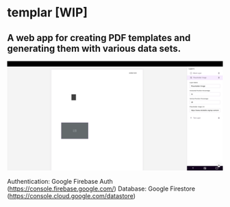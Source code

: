 # templar [WIP]

## A web app for creating PDF templates and generating them with various data sets.

![Editor Screenshot](/screenshot.png)

Authentication: Google Firebase Auth (https://console.firebase.google.com/)
Database: Google Firestore (https://console.cloud.google.com/datastore)
